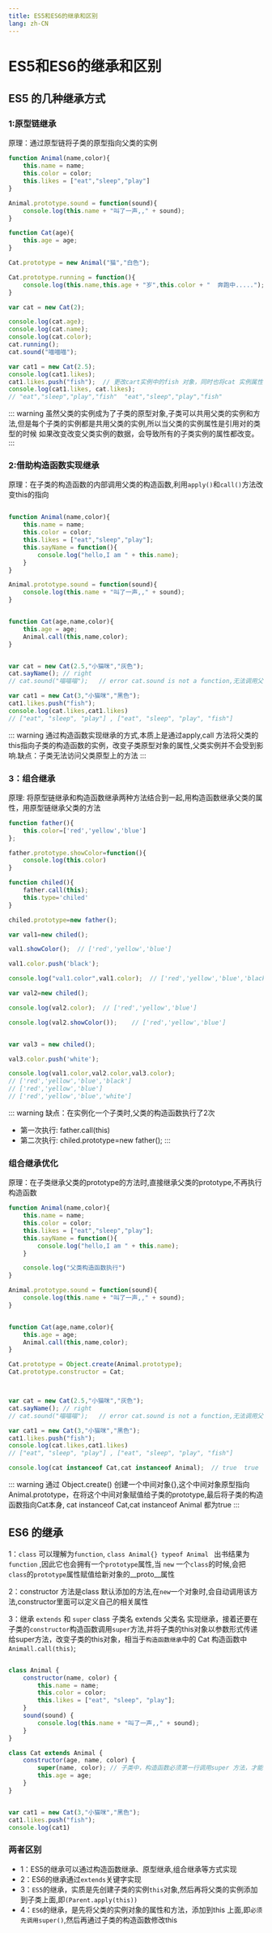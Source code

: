 ```yaml
---
title: ES5和ES6的继承和区别
lang: zh-CN
---
```


# ES5和ES6的继承和区别

## ES5 的几种继承方式

### 1:原型链继承
原理：通过原型链将子类的原型指向父类的实例

```javascript
function Animal(name,color){
    this.name = name;
    this.color = color;
    this.likes = ["eat","sleep","play"]
}

Animal.prototype.sound = function(sound){
    console.log(this.name + "叫了一声,," + sound);
}

function Cat(age){
    this.age = age;
}

Cat.prototype = new Animal("猫","白色");

Cat.prototype.running = function(){
    console.log(this.name,this.age + "岁",this.color + "  奔跑中.....");
}

var cat = new Cat(2);

console.log(cat.age);
console.log(cat.name);
console.log(cat.color);
cat.running();
cat.sound("喵喵喵");

var cat1 = new Cat(2.5);
console.log(cat1.likes);
cat1.likes.push("fish");  // 更改cart实例中的fish 对象，同时也将cat 实例属性的likes 也改了，
console.log(cat1.likes, cat.likes);
// "eat","sleep","play","fish"  "eat","sleep","play","fish"
```
::: warning 
虽然父类的实例成为了子类的原型对象,子类可以共用父类的实例和方法,但是每个子类的实例都是共用父类的实例,所以当父类的实例属性是引用对的类型的时候 如果改变改变父类实例的数据，会导致所有的子类实例的属性都改变。
:::


### 2:借助构造函数实现继承
原理：在子类的构造函数的内部调用父类的构造函数,利用`apply()`和`call()`方法改变this的指向

```javascript

function Animal(name,color){
    this.name = name;
    this.color = color;
    this.likes = ["eat","sleep","play"];
    this.sayName = function(){
        console.log("hello,I am " + this.name);
    }
}

Animal.prototype.sound = function(sound){
    console.log(this.name + "叫了一声,," + sound);
}


function Cat(age,name,color){
    this.age = age;
    Animal.call(this,name,color);
}


var cat = new Cat(2.5,"小猫咪","灰色");
cat.sayName(); // right 
// cat.sound("喵喵喵");   // error cat.sound is not a function,无法调用父类原型链的方法

var cat1 = new Cat(3,"小猫咪","黑色");
cat1.likes.push("fish");
console.log(cat.likes,cat1.likes)
// ["eat", "sleep", "play"] , ["eat", "sleep", "play", "fish"]

```

::: warning 
通过构造函数实现继承的方式,本质上是通过apply,call 方法将父类的this指向子类的构造函数的实例，改变子类原型对象的属性,父类实例并不会受到影响.缺点：子类无法访问父类原型上的方法
:::


### 3：组合继承
原理: 将原型链继承和构造函数继承两种方法结合到一起,用构造函数继承父类的属性，用原型链继承父类的方法

```javascript
function father(){
    this.color=['red','yellow','blue']
};

father.prototype.showColor=function(){
    console.log(this.color)
}

function chiled(){
    father.call(this);
    this.type='chiled'
}

chiled.prototype=new father();

var val1=new chiled();

val1.showColor();  // ['red','yellow','blue']

val1.color.push('black');

console.log("val1.color",val1.color);  // ['red','yellow','blue','black']

var val2=new chiled();

console.log(val2.color);  // ['red','yellow','blue']

console.log(val2.showColor());    // ['red','yellow','blue']


var val3 = new chiled();

val3.color.push('white');

console.log(val1.color,val2.color,val3.color);
// ['red','yellow','blue','black']
// ['red','yellow','blue']
// ['red','yellow','blue','white']
```

::: warning
缺点：在实例化一个子类时,父类的构造函数执行了2次
- 第一次执行:  father.call(this)
- 第二次执行:  chiled.prototype=new father();
:::


### 组合继承优化
原理：在子类继承父类的prototype的方法时,直接继承父类的prototype,不再执行构造函数

```javascript
function Animal(name,color){
    this.name = name;
    this.color = color;
    this.likes = ["eat","sleep","play"];
    this.sayName = function(){
        console.log("hello,I am " + this.name);
    }

    console.log("父类构造函数执行")
}

Animal.prototype.sound = function(sound){
    console.log(this.name + "叫了一声,," + sound);
}


function Cat(age,name,color){
    this.age = age;
    Animal.call(this,name,color);
}

Cat.prototype = Object.create(Animal.prototype);
Cat.prototype.constructor = Cat;



var cat = new Cat(2.5,"小猫咪","灰色");
cat.sayName(); // right 
// cat.sound("喵喵喵");   // error cat.sound is not a function,无法调用父类原型链的方法

var cat1 = new Cat(3,"小猫咪","黑色");
cat1.likes.push("fish");
console.log(cat.likes,cat1.likes)
// ["eat", "sleep", "play"] , ["eat", "sleep", "play", "fish"]

console.log(cat instanceof Cat,cat instanceof Animal);  // true  true
```

::: warning
通过 Object.create() 创建一个中间对象{},这个中间对象原型指向Animal.prototype，在将这个中间对象赋值给子类的prototype,最后将子类的构造函数指向Cat本身, cat instanceof Cat,cat instanceof Animal 都为true
:::


## ES6 的继承

1：`class` 可以理解为`function`, `class Animal{} typeof Animal ` 出书结果为`function` ,因此它也会拥有一个`prototype`属性,当 `new` 一个`class`的时候,会把`class`的`prototype`属性赋值给新对象的__proto__属性

2：constructor 方法是class 默认添加的方法,在`new`一个对象时,会自动调用该方法,constructor里面可以定义自己的相关属性

3：继承 `extends` 和 `super` class 子类名 extends 父类名 实现继承，接着还要在子类的`constructor`构造函数调用`super`方法,并将子类的this对象以参数形式传递给super方法，改变子类的this对象，相当于`构造函数继承`中的 Cat 构造函数中 `Animall.call(this)`;

```javascript

class Animal {
    constructor(name, color) {
        this.name = name;
        this.color = color;
        this.likes = ["eat", "sleep", "play"];
    }
    sound(sound) {
        console.log(this.name + "叫了一声,," + sound);
    }
}

class Cat extends Animal {
    constructor(age, name, color) {
        super(name, color); // 子类中，构造函数必须第一行调用super 方法，才能获取this对象,否则会报错
        this.age = age;
    }
}


var cat1 = new Cat(3,"小猫咪","黑色");
cat1.likes.push("fish");
console.log(cat1)

```


### 两者区别
- 1：ES5的继承可以通过构造函数继承、原型继承,组合继承等方式实现
- 2：ES6的继承通过`extends`关键字实现
- 3：`ES5`的继承，实质是先创建子类的实例`this`对象,然后再将父类的实例添加到子类上面,即`(Parent.apply(this))`
- 4：`ES6`的继承，是先将父类的实例对象的属性和方法，添加到this 上面,即`必须先调用super()`,然后再通过子类的构造函数修改this
